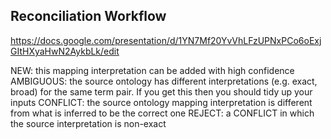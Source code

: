 ## Reconciliation Workflow

https://docs.google.com/presentation/d/1YN7Mf20YvVhLFzUPNxPCo6oExjGItHXyaHwN2AykbLk/edit

NEW: this mapping interpretation can be added with high confidence
AMBIGUOUS: the source ontology has different interpretations (e.g. exact,
broad) for the same term pair. If you get this then you should tidy up your
inputs
CONFLICT: the source ontology mapping interpretation is different from what
is inferred to be the correct one
REJECT: a CONFLICT in which the source interpretation is non-exact
